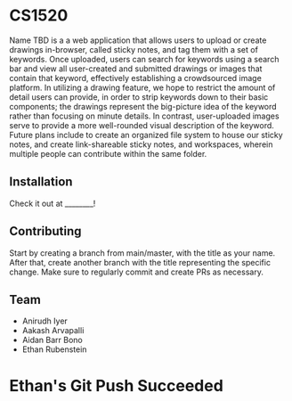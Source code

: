 # CS1520

Name TBD is a a web application that allows users to upload or create drawings in-browser, called sticky notes, and tag them with a set of keywords. Once uploaded, users can search for keywords using a search bar and view all user-created and submitted drawings or images that contain that keyword, effectively establishing a crowdsourced image platform. In utilizing a drawing feature, we hope to restrict the amount of detail users can provide, in order to strip keywords down to their basic components; the drawings represent the big-picture idea of the keyword rather than focusing on minute details. In contrast, user-uploaded images serve to provide a more well-rounded visual description of the keyword.
Future plans include to create an organized file system to house our sticky notes, and create link-shareable sticky notes, and workspaces, wherein multiple people can contribute within the same folder.


## Installation

Check it out at ________!

## Contributing
Start by creating a branch from main/master, with the title as your name. After that, create another branch with the title representing the specific change. Make sure to regularly commit and create PRs as necessary.

## Team
* Anirudh Iyer
* Aakash Arvapalli
* Aidan Barr Bono
* Ethan Rubenstein

# Ethan's Git Push Succeeded
